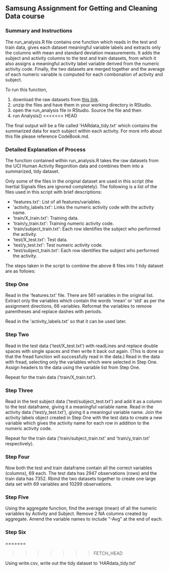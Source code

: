 Samsung Assignment for Getting and Cleaning Data course
-------------------------------------------------------

### Summary and Instructions

The run_analysis.R file contains one function which reads in the test and train data, gives each dataset meaningful variable labels and extracts only the columns with mean and standard deviation measurements. It adds the subject and activity columns to the test and train datasets, from which it also assigns a meaningful activity label variable derived from the numeric activity code. Finally, the two datasets are merged together and the average of each numeric variable is computed for each combonation of activity and subject. 

To run this function, 

1.  download the raw datasets from [this link](https://d396qusza40orc.cloudfront.net/getdata%2Fprojectfiles%2FUCI%20HAR%20Dataset.zip). 
2.  unzip the files and have them in your working directory in RStudio. 
3.  open the run_analysis file in RStudio. Source the file and then 
4.  run Analysis()
<<<<<<< HEAD

The final output will be a file called 'HARdata_tidy.txt' which contains the summarized data for each subject within each activity. For more info about this file please reference CodeBook.md.

### Detailed Explanation of Process

The function contained within run_analysis.R takes the raw datasets from the UCI Human Activity Regonition data and combines them into a summarized, tidy dataset.

Only some of the files in the original dataset are used in this script (the Inertial Signals files are ignored completely). The following is a list of the files used in this script with brief descriptions:

- 'features.txt': List of all features/variables.
- 'activity_labels.txt': Links the numeric activity code with the activity name.
- 'train/X_train.txt': Training data.
- 'train/y_train.txt': Training numeric activity code.
- 'train/subject_train.txt': Each row identifies the subject who performed the activity.
- 'test/X_test.txt': Test data.
- 'test/y_test.txt': Test numeric activity code.
- 'test/subject_train.txt': Each row identifies the subject who performed the activity.

The steps taken in the script to combine the above 8 files into 1 tidy dataset are as follows:

### Step One

Read in the 'features.txt' file. There are 561 variables in the original list. Extract only the variables which contain the words 'mean' or 'std' as per the assignment directions, 66 variables. Reformat the variables to remove parentheses and replace dashes with periods. 

Read in the 'activity_labels.txt' so that it can be used later.

### Step Two

Read in the test data ('test/X_test.txt') with readLines and replace double spaces with single spaces and then write it back out again. (This is done so that the fread function will successfully read in the data.) Read in the data with fread, selecting only the variables which were selected in Step One. Assign headers to the data using the variable list from Step One.  

Repeat for the train data ('train/X_train.txt').

### Step Three

Read in the test subject data ('test/subject_test.txt') and add it as a column to the test dataframe, giving it a meaningful variable name. Read in the activity data ('test/y_test.txt'), giving it a meaningul variable name. Join the activity labels object created in Step One with the test data to create a new variable which gives the activity name for each row in addition to the numeric activity code. 

Repeat for the train data ('train/subject_train.txt' and 'train/y_train.txt' respectively).

### Step Four

Now both the test and train dataframe contain all the correct variables (columns), 69 each. The test data has 2947 observations (rows) and the train data has 7352. Rbind the two datasets together to create one large data set with 69 variables and 10299 observations. 

### Step Five

Using the aggregate function, find the average (mean) of all the numeric variables by Activity and Subject. Remove 2 NA columns created by aggregate. Amend the variable names to include "-Avg" at the end of each.

### Step Six
=======
>>>>>>> FETCH_HEAD

Using write.csv, write out the tidy dataset to 'HARdata_tidy.txt'







